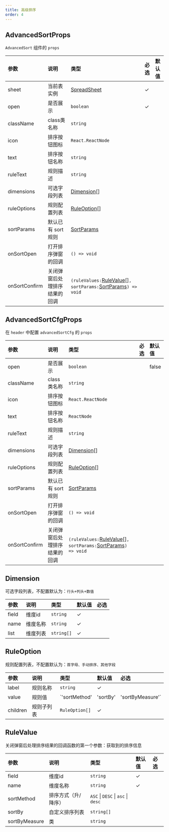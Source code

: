 ```yaml
---
title: 高级排序
order: 4
---
```


## AdvancedSortProps

`AdvancedSort` 组件的 `props`

| 参数          | 说明                         | 类型                                                         | 必选 | 默认值 |
| :------------ | :--------------------------- | :----------------------------------------------------------- | :--- | :----- |
| sheet         | 当前表实例                   | [SpreadSheet](https://s2.antv.vision/zh/docs/api/basic-class/spreadsheet) | ✓    |        |
| open          | 是否展示                     | `boolean`                                                    | ✓    |        |
| className     | class类名称                  | `string`                                                     |      |        |
| icon          | 排序按钮图标                 | `React.ReactNode`                                            |      |        |
| text          | 排序按钮名称                 | `string`                                                     |      |        |
| ruleText      | 规则描述                     | `string`                                                     |      |        |
| dimensions    | 可选字段列表                 | [Dimension](#dimension)[]                                    |      |        |
| ruleOptions   | 规则配置列表                 | [RuleOption](#ruleoption)[]                                  |      |        |
| sortParams    | 默认已有 sort 规则           | [SortParams](https://s2.antv.vision/zh/docs/api/general/S2DataConfig#sortparams) |      |        |
| onSortOpen    | 打开排序弹窗的回调           | `() => void`                                                 |      |        |
| onSortConfirm | 关闭弹窗后处理排序结果的回调 | `(ruleValues:`[RuleValue](#rulevalue)[]`, sortParams:`[SortParams](https://s2.antv.vision/zh/docs/api/general/S2DataConfig#sortparams)`) => void` |      |        |

## AdvancedSortCfgProps

在 `header` 中配置 `advancedSortCfg` 的 `props`

| 参数          | 说明                         | 类型                                                         | 必选 | 默认值 |
| :------------ | :--------------------------- | :----------------------------------------------------------- | :--- | :----- |
| open          | 是否展示                     | `boolean`                                                    |     |   false  |
| className     | class类名称                  | `string`                                                     |      |        |
| icon          | 排序按钮图标                 | `React.ReactNode`                                            |      |        |
| text          | 排序按钮名称                 | `ReactNode`                                                  |      |        |
| ruleText      | 规则描述                     | `string`                                                     |      |        |
| dimensions    | 可选字段列表                 | [Dimension](#dimension)[]                                    |      |        |
| ruleOptions   | 规则配置列表                 | [RuleOption](#ruleoption)[]                                  |      |        |
| sortParams    | 默认已有 sort 规则           | [SortParams](https://s2.antv.vision/zh/docs/api/general/S2DataConfig#sortparams) |      |        |
| onSortOpen    | 打开排序弹窗的回调           | `() => void`                                                 |      |        |
| onSortConfirm | 关闭弹窗后处理排序结果的回调 | `(ruleValues:`[RuleValue](#rulevalue)[]`, sortParams:`[SortParams](https://s2.antv.vision/zh/docs/api/general/S2DataConfig#sortparams)`) => void` |      |        |

## Dimension

可选字段列表，不配置默认为：`行头+列头+数值`

| 参数  | 说明     | 类型       | 默认值 | 必选 |
| :---- | :------- | :--------- | :----- | :--- |
| field | 维度id   | `string`   |    ✓    |     |
| name  | 维度名称 | `string`   |    ✓    |     |
| list  | 维度列表 | `string[]` |    ✓    |     |

## RuleOption

规则配置列表，不配置默认为：`首字母、手动排序、其他字段`

| 参数     | 说明       | 类型                                        | 默认值 | 必选 |
| :------- | :--------- | :------------------------------------------ | :----- | :--- |
| label    | 规则名称   | `string`                                    | ✓      |      |
| value    | 规则值     | `'sortMethod' | 'sortBy' | 'sortByMeasure'` |        | ✓    |
| children | 规则子列表 | `RuleOption[]`                              | ✓      |      |

## RuleValue

关闭弹窗后处理排序结果的回调函数的第一个参数：获取到的排序信息

| 参数          | 说明                | 类型                               | 默认值 | 必选 |
| :------------ | :------------------ | :--------------------------------- | :----- | :--- |
| field         | 维度id              | `string`                           | ✓      |      |
| name          | 维度名称            | `string`                           | ✓      |      |
| sortMethod    | 排序方式（升/降序） | `ASC` \| `DESC` \| `asc` \| `desc` |        |      |
| sortBy        | 自定义排序列表      | `string[]`                         |        |      |
| sortByMeasure | 类                  | `string`                           |        |      |
